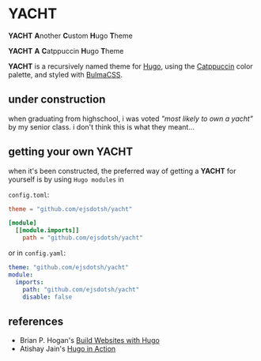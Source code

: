 # YACHT

**YACHT** **A**nother **C**ustom **H**ugo **T**heme

**YACHT** **A** **C**atppuccin **H**ugo **T**heme

**YACHT** is a recursively named theme for [Hugo][1], using the [Catppuccin][2] color palette, and styled with
[BulmaCSS][3].

## under construction

when graduating from highschool, i was voted *"most likely to own a yacht"* by my senior class. i don't think this is
what they meant...

## getting your own YACHT

when it's been constructed, the preferred way of getting a **YACHT** for yourself is by using `Hugo modules` in

`config.toml`:

```toml
theme = "github.com/ejsdotsh/yacht"

[module]
  [[module.imports]]
    path = "github.com/ejsdotsh/yacht"
```

or in `config.yaml`:

```yaml
theme: "github.com/ejsdotsh/yacht"
module:
  imports:
    path: "github.com/ejsdotsh/yacht"
    disable: false
```

## references

- Brian P. Hogan's [Build Websites with Hugo](https://pragprog.com/titles/bhhugo/build-websites-with-hugo)
- Atishay Jain's [Hugo in Action](https://www.manning.com/books/hugo-in-action)

[1]: <https://gohugo.io> "Hugo"
[2]: <https://github.com/catppuccin/catppuccin/blob/main/docs/style-guide.md> "Catppuccin Style Guide"
[3]: <https://bulmaio> "BulmaCSS"

